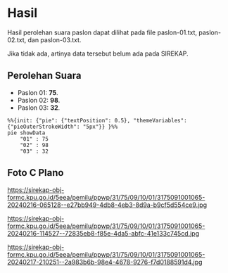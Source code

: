 # Hasil

Hasil perolehan suara paslon dapat dilihat pada file paslon-01.txt, paslon-02.txt, dan paslon-03.txt.

Jika tidak ada, artinya data tersebut belum ada pada SIREKAP.

## Perolehan Suara

 * Paslon 01: **75**.
 * Paslon 02: **98**.
 * Paslon 03: **32**.

```mermaid
%%{init: {"pie": {"textPosition": 0.5}, "themeVariables": {"pieOuterStrokeWidth": "5px"}} }%%
pie showData
    "01" : 75
    "02" : 98
    "03" : 32
```
## Foto C Plano

https://sirekap-obj-formc.kpu.go.id/5eea/pemilu/ppwp/31/75/09/10/01/3175091001065-20240216-065128--e27bb949-4db8-4eb3-8d9a-b9cf5d554ce9.jpg

https://sirekap-obj-formc.kpu.go.id/5eea/pemilu/ppwp/31/75/09/10/01/3175091001065-20240216-114527--72835eb8-f85e-4da5-abfc-41e133c745cd.jpg

https://sirekap-obj-formc.kpu.go.id/5eea/pemilu/ppwp/31/75/09/10/01/3175091001065-20240217-210251--2a983b6b-98e4-4678-9276-f7d0188591d4.jpg
